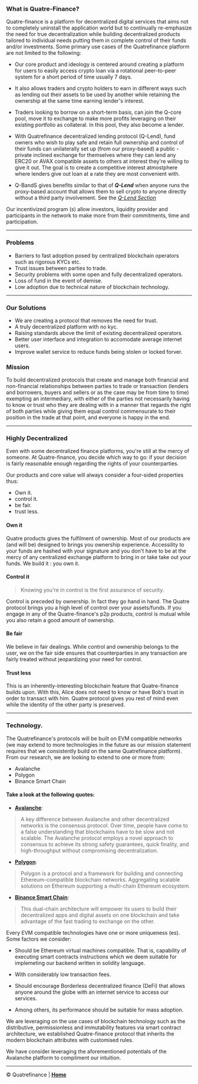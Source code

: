 
### What is Quatre-Finance?
Quatre-finance is a platform for decentralized digital services that aims not to completely uninstall the application world but to continually re-emphasize the need for true decentralization while building decentralized products tailored to individual needs putting them in complete control of their funds and/or investments. Some primary use cases of the Quatrefinance platform are not limited to the following:

- Our core product and ideology is centered around creating a platform for users to easily access crypto loan via a rotational peer-to-peer system for a short period of time usually 7 days.

- It also allows traders and crypto holders to earn in different ways such as lending out their assets to be used by another while retaining the ownership at the same time earning lender's interest.

- Traders looking to borrow on a short-term basis, can join the Q-core pool, move it to exchange to make more profits leveraging on their existing portfolio as collateral. In this pool, they also become a lender.

- With Quatrefinance decentralized lending protocol (Q-Lend), fund owners who wish to play safe and retain full ownership and control of their funds can unilaterally set up (from our proxy-based) a public - private inclined exchange for themselves where they can lend any ERC20 or AVAX compatible assets to others at interest they're willing to give it out. The goal is to create a competitive interest atmostphere where lenders give out loan at a rate they are most convenient with. 

- Q-BandS gives benefits similar to that of _**Q-Lend**_ when anyone runs the proxy-based account that allows them to sell crypto to anyone directly without a third party involvement. See the _[Q-Lend Section](https://github.com/Quatre-Finance/Q-paper/blob/main/q_lend/QLend.md#quatre-landb-q-landb)_

Our incentivized program (s) allow investors, liquidity provider and participants in the network to make more from their commitments, time and participation.

------------------------

### Problems

- Barriers to fast adoption posed by centralized blockchain operators such as rigorous KYCs etc.
- Trust issues between parties to trade.
- Security problems with some open and fully decentralized operators.
- Loss of fund in the event of demise.
- Low adoption due to technical nature of blockchain technology.

------------------------

### Our Solutions

- We are creating a protocol that removes the need for trust.
- A truly decentralized platform with no kyc.
- Raising standards above the limit of existing decentralized operators.
- Better user interface and integration to accomodate average internet users.
- Improve wallet service to reduce funds being stolen or locked forver.


### Mission

To build decentralized protocols that create and manage both financial and non-financial relationships between parties to trade or transaction (lenders and borrowers, buyers and sellers or as the case may be from time to time) exempting an intermediary, with either of the parties not necessarily having to know or trust who they are dealing with in a manner that regards the right of both parties while giving them equal control commensurate to their position in the trade at that point, and everyone is happy in the end. 

----------------------------


###  Highly Decentralized
Even with some decentralized finance platforms, you're still at the mercy of someone. At Quatre-finance, you decide which way to go: if your decision is fairly reasonable enough regarding the rights of your counterparties.

Our products and core value will always consider a four-sided properties thus:
- Own it.
- control it.
- be fair.
- trust less.


#### Own it
Quatre products gives the fulfilment of ownership. Most of our products are (and will be) designed to brings you ownership experience. Accessility to your funds are hashed with your signature and you don't have to be at the mercy of any centralized exchange platform to bring in or take take out your funds. We build it : you own it.

#### Control it
> Knowing you're in control is the first assurance of security.

Control is preceded by ownership. In fact they go hand in hand. The Quatre protocol brings you a high level of control over your assets/funds. If you engage in any of the Quatre-finance's p2p products, control is mutual while you also retain a good amount of ownership.

#### Be fair
We believe in fair dealings. While control and ownership belongs to the user, we on the fair side ensures that counterparties in any transaction are fairly treated without jeopardizing your need for control.

#### Trust less
This is an inherently-interesting blockchain feature that Quatre-finance builds upon. With this, Alice does not need to know or have Bob's trust in order to transact with him. Quatre protocol gives you rest of mind even while the identity of the other party is preserved.

----------------------

### Technology.
The Quatrefinance's protocols will be built on EVM compatible networks (we may extend to more technologies in the future as our mission statement requires that we consistently build on the same Quatrefinance platform). From our research, we are looking to extend to one or more from:
- Avalanche
- Polygon
- Binance Smart Chain

#### Take a look at the following quotes: 

- **[Avalanche](https://docs.avax.network/)**: 
> A key difference between Avalanche and other decentralized networks is the consensus protocol. Over time, people have come to a false understanding that blockchains have to be slow and not scalable. The Avalanche protocol employs a novel approach to consensus to achieve its strong safety guarantees, quick finality, and high-throughput without compromising decentralization.

- **[Polygon](https://polygon.technology/)**: 
> Polygon is a protocol and a framework for building and connecting Ethereum-compatible blockchain networks. Aggregating scalable solutions on Ethereum supporting a multi-chain Ethereum ecosystem.

- **[Binance Smart Chain](https://www.binance.org/en/smartChain)**:
> This dual-chain architecture will empower its users to build their decentralized apps and digital assets on one blockchain and take advantage of the fast trading to exchange on the other.

Every EVM compatible technologies have one or more uniqueness (es). Some factors we consider: 

* Should be Ethereum virtual machines compatible. That is, capability of executing smart contracts instructions which we deem suitable for implemeting our backend written in solidity language.

* With considerably low transaction fees.
* Should encourage Borderless decentralized finance (DeFi) that allows anyone around the globe with an internet service to access our services.
* Among others, its performance should be suitable for mass adoption.

We are leveraging on the use cases of blockchain technology such as the distributive, permissionless and immutability features via smart contract architecture, we established Quatre-finance protocol that inherits the modern blockchain attributes with customised rules.

We have consider leveraging the aforementioned potentials of the Avalanche platform to compliment our intuition. 

-----------------------

:copyright: Quatrefinance | **[Home](https://github.com/Quatre-Finance/Q-paper#concept-overview)**

